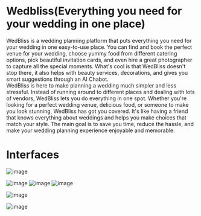 # Wedbliss(Everything you need for your wedding in one place)
WedBliss is a wedding planning platform that puts everything you need for your wedding in one easy-to-use place. You can find and book the perfect venue for your wedding, choose yummy food from different catering options, pick beautiful invitation cards, and even hire a great photographer to capture all the special moments. What's cool is that WedBliss doesn't stop there, it also helps with beauty services, decorations, and gives you smart suggestions through an AI Chabot.  
WedBliss is here to make planning a wedding much simpler and less stressful. Instead of running around to different places and dealing with lots of vendors, WedBliss lets you do everything in one spot. Whether you're looking for a perfect wedding venue, delicious food, or someone to make you look stunning, WedBliss has got you covered. It's like having a friend that knows everything about weddings and helps you make choices that match your style. The main goal is to save you time, reduce the hassle, and make your wedding planning experience enjoyable and memorable. 
# Interfaces
![image](https://github.com/user-attachments/assets/ede636f5-98af-49e4-9573-d1707d136c71)

![image](https://github.com/user-attachments/assets/13c0bdfc-6b6d-4d0a-b82a-f2e7ac87bc12)
![image](https://github.com/user-attachments/assets/b958c0bc-0295-45e1-af18-f9dc51bb2ca9)
![image](https://github.com/user-attachments/assets/e1f6f754-a28a-4562-bb15-5d7d5e351661)

![image](https://github.com/user-attachments/assets/15bd4f53-6a35-4eaf-a9d8-4e3cac383eac)

![image](https://github.com/user-attachments/assets/db1f1712-ae78-4978-b1b5-0ecc398906df)




